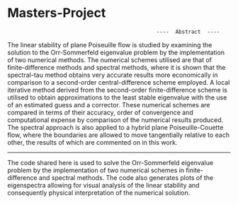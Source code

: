 # Masters-Project

                                                   ----  Abstract  ----      
The linear stability of plane Poiseuille flow is studied by examining the solution to the
Orr-Sommerfeld eigenvalue problem by the implementation of two numerical methods.
The numerical schemes utilised are that of finite-difference methods and spectral methods, where it is shown that the spectral-tau method obtains very accurate results more
economically in comparison to a second-order central-difference scheme employed. A local iterative method derived from the second-order finite-difference scheme is utilised to
obtain approximations to the least stable eigenvalue with the use of an estimated guess
and a corrector. These numerical schemes are compared in terms of their accuracy, order
of convergence and computational expense by comparison of the numerical results produced. The spectral approach is also applied to a hybrid plane Poiseuille-Couette flow,
where the boundaries are allowed to move tangentially relative to each other, the results
of which are commented on in this work.

------------------------------------------------------------------------------------------------------------------------------------

The code shared here is used to solve the Orr-Sommerfeld eigenvalue problem by the implementation of two numerical schemes in finite-difference and spectral methods. The code also generates plots of the eigenspectra allowing for visual analysis of the linear stability and consequently physical interpretation of the numerical solution.     





